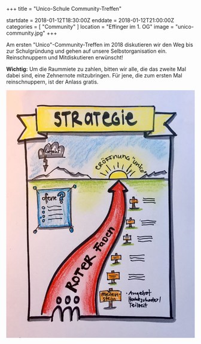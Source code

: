 +++
title = "Unico-Schule Community-Treffen"

startdate = 2018-01-12T18:30:00Z
enddate = 2018-01-12T21:00:00Z
categories = [ "Community" ]
location = "Effinger im 1. OG"
image = "unico-community.jpg"
+++

Am ersten "Unico"-Community-Treffen im 2018 diskutieren wir den Weg bis zur Schulgründung und gehen auf unsere Selbstorganisation ein. Reinschnuppern und Mitdiskutieren erwünscht!

**Wichtig:** Um die Raummiete zu zahlen, bitten wir alle, die das zweite Mal dabei sind, eine Zehnernote mitzubringen. Für jene, die zum ersten Mal reinschnuppern, ist der Anlass gratis.

![Unico Community-Treffen](unico-community.jpg)

